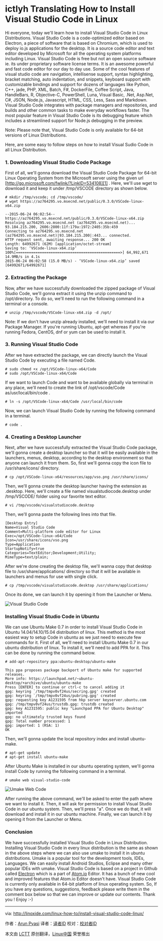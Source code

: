 ictlyh Translating
How to Install Visual Studio Code in Linux
================================================================================
Hi everyone, today we'll learn how to install Visual Studio Code in Linux Distributions. Visual Studio Code is a code-optimized editor based on Electron, a piece of software that is based on Chromium, which is used to deploy io.js applications for the desktop. It is a source code editor and text editor developed by Microsoft for all the operating system platforms including Linux. Visual Studio Code is free but not an open source software ie. its under proprietary software license terms. It is an awesome powerful and fast code editor for our day to day use.  Some of the cool features of visual studio code are navigation, intellisense support, syntax highlighting, bracket matching, auto indentation, and snippets, keyboard support with customizable bindings and support for dozens of languages like Python, C++, jade, PHP, XML, Batch, F#, DockerFile, Coffee Script, Java, HandleBars, R, Objective-C, PowerShell, Luna, Visual Basic, .Net, Asp.Net, C#, JSON, Node.js, Javascript, HTML, CSS, Less, Sass and Markdown. Visual Studio Code integrates with package managers and repositories, and builds and other common tasks to make everyday workflows faster. The most popular feature in Visual Studio Code is its debugging feature which includes a streamlined support for Node.js debugging in the preview.

Note: Please note that, Visual Studio Code is only available for 64-bit versions of Linux Distributions.

Here, are some easy to follow steps on how to install Visual Sudio Code in all Linux Distribution.

### 1. Downloading Visual Studio Code Package ###

First of all, we'll gonna download the Visual Studio Code Package for 64-bit Linux Operating System from the Microsoft server using the given url [http://go.microsoft.com/fwlink/?LinkID=534108][1] . Here, we'll use wget to download it and keep it under /tmp/VSCODE directory as shown below.

    # mkdir /tmp/vscode; cd /tmp/vscode/
    # wget https://az764295.vo.msecnd.net/public/0.3.0/VSCode-linux-x64.zip

    --2015-06-24 06:02:54-- https://az764295.vo.msecnd.net/public/0.3.0/VSCode-linux-x64.zip
    Resolving az764295.vo.msecnd.net (az764295.vo.msecnd.net)... 93.184.215.200, 2606:2800:11f:179a:1972:2405:35b:459
    Connecting to az764295.vo.msecnd.net (az764295.vo.msecnd.net)|93.184.215.200|:443... connected.
    HTTP request sent, awaiting response... 200 OK
    Length: 64992671 (62M) [application/octet-stream]
    Saving to: ‘VSCode-linux-x64.zip’
    100%[================================================>] 64,992,671 14.9MB/s in 4.1s
    2015-06-24 06:02:58 (15.0 MB/s) - ‘VSCode-linux-x64.zip’ saved [64992671/64992671]

### 2. Extracting the Package ###

Now, after we have successfully downloaded the zipped package of Visual Studio Code, we'll gonna extract it using the unzip command to /opt/directory. To do so, we'll need to run the following command in a terminal or a console.

    # unzip /tmp/vscode/VSCode-linux-x64.zip -d /opt/

Note: If we don't have unzip already installed, we'll need to install it via our Package Manager. If you're running Ubuntu, apt-get whereas if you're running Fedora, CentOS, dnf or yum can be used to install it.

### 3. Running Visual Studio Code ###

After we have extracted the package, we can directly launch the Visual Studio Code by executing a file named Code.

    # sudo chmod +x /opt/VSCode-linux-x64/Code
    # sudo /opt/VSCode-linux-x64/Code

If we want to launch Code and want to be available globally via terminal in any place, we'll need to create the link of /opt/vscode/Code as/usr/local/bin/code .

    # ln -s /opt/VSCode-linux-x64/Code /usr/local/bin/code

Now, we can launch Visual Studio Code by running the following command in a terminal.

    # code .

### 4. Creating a Desktop Launcher ###

Next, after we have successfully extracted the Visual Studio Code package, we'll  gonna create a desktop launcher so that it will be easily available in the launchers, menus, desktop, according to the desktop environment so that anyone can launch it from them. So, first we'll gonna copy the icon file to /usr/share/icons/ directory.

    # cp /opt/VSCode-linux-x64/resources/app/vso.png /usr/share/icons/

Then, we'll gonna create the desktop launcher having the extension as .desktop. Here, we'll create a file named visualstudiocode.desktop under /tmp/VSCODE/ folder using our favorite text editor.

    # vi /tmp/vscode/visualstudiocode.desktop

Then, we'll gonna paste the following lines into that file.

    [Desktop Entry]
    Name=Visual Studio Code
    Comment=Multi-platform code editor for Linux
    Exec=/opt/VSCode-linux-x64/Code
    Icon=/usr/share/icons/vso.png
    Type=Application
    StartupNotify=true
    Categories=TextEditor;Development;Utility;
    MimeType=text/plain;

After we're done creating the desktop file, we'll wanna copy that desktop file to /usr/share/applications/ directory so that it will be available in launchers and menus for use with single click.

    # cp /tmp/vscode/visualstudiocode.desktop /usr/share/applications/

Once its done, we can launch it by opening it from the Launcher or Menu.

![Visual Studio Code](http://blog.linoxide.com/wp-content/uploads/2015/06/visual-studio-code.png)

### Installing Visual Studio Code in Ubuntu ###

We can use Ubuntu Make 0.7 in order to install Visual Studio Code in Ubuntu 14.04/14.10/15.04 distribution of linux. This method is the most easiest way to setup Code in ubuntu as we just need to execute few commands for it. First of all, we'll need to install Ubuntu Make 0.7 in our ubuntu distribution of linux. To install it, we'll need to add PPA for it. This can be done by running the command below.

    # add-apt-repository ppa:ubuntu-desktop/ubuntu-make

    This ppa proposes package backport of Ubuntu make for supported releases.
    More info: https://launchpad.net/~ubuntu-desktop/+archive/ubuntu/ubuntu-make
    Press [ENTER] to continue or ctrl-c to cancel adding it
    gpg: keyring `/tmp/tmpv0vf24us/secring.gpg' created
    gpg: keyring `/tmp/tmpv0vf24us/pubring.gpg' created
    gpg: requesting key A1231595 from hkp server keyserver.ubuntu.com
    gpg: /tmp/tmpv0vf24us/trustdb.gpg: trustdb created
    gpg: key A1231595: public key "Launchpad PPA for Ubuntu Desktop" imported
    gpg: no ultimately trusted keys found
    gpg: Total number processed: 1
    gpg: imported: 1 (RSA: 1)
    OK

Then, we'll gonna update the local repository index and install ubuntu-make.

    # apt-get update
    # apt-get install ubuntu-make

After Ubuntu Make is installed in our ubuntu operating system, we'll gonna install Code by running the following command in a terminal.

    # umake web visual-studio-code

![Umake Web Code](http://blog.linoxide.com/wp-content/uploads/2015/06/umake-web-code.png)

After running the above command, we'll be asked to enter the path where we want to install it. Then, it will ask for permission to install Visual Studio Code in our ubuntu system. Then, we'll press "a". Once we do that, it will download and install it in our ubuntu machine. Finally, we can launch it by opening it from the Launcher or Menu.

### Conclusion ###

We have successfully installed Visual Studio Code in Linux Distribution. Installing Visual Studio Code in every linux distribution is the same as shown in the above steps where we can also use umake to install it in ubuntu distributions. Umake is a popular tool for the development tools, IDEs, Languages. We can easily install Android Studios, Eclipse and many other popular IDEs with umake. Visual Studio Code is based on a project in Github called [Electron][2] which is a part of [Atom.io][3] Editor. It has a bunch of new cool and improved features that Atom.io Editor doesn't have. Visual Studio Code is currently only available in 64-bit platform of linux operating system. So, If you have any questions, suggestions, feedback please write them in the comment box below so that we can improve or update our contents. Thank you ! Enjoy :-)

--------------------------------------------------------------------------------

via: http://linoxide.com/linux-how-to/install-visual-studio-code-linux/

作者：[Arun Pyasi][a]
译者：[译者ID](https://github.com/译者ID)
校对：[校对者ID](https://github.com/校对者ID)

本文由 [LCTT](https://github.com/LCTT/TranslateProject) 原创翻译，[Linux中国](https://linux.cn/) 荣誉推出

[a]:http://linoxide.com/author/arunp/
[1]:http://go.microsoft.com/fwlink/?LinkID=534108
[2]:https://github.com/atom/electron
[3]:https://github.com/atom/atom